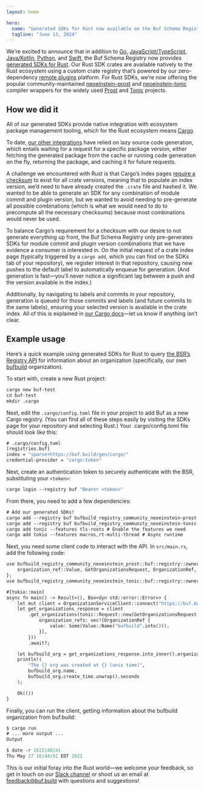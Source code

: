 ```yaml
---
layout: home

hero:
  name: "Generated SDKs for Rust now available on the Buf Schema Registry"
  tagline: "June 13, 2024"
---
```


We’re excited to announce that in addition to [Go](/docs/bsr/generated-sdks/go/index.md), [JavaScript/TypeScript](/docs/bsr/generated-sdks/npm/index.md), [Java/Kotlin](/docs/bsr/generated-sdks/maven/index.md), [Python](/docs/bsr/generated-sdks/python/index.md), and [Swift](/docs/bsr/generated-sdks/swift/index.md), the Buf Schema Registry now provides [generated SDKs for Rust](/docs/bsr/generated-sdks/cargo/index.md). Our Rust SDK crates are available natively to the Rust ecosystem using a custom crate registry that’s powered by our zero-dependency [remote plugins](https://buf.build/plugins) platform. For Rust SDKs, we’re now offering the popular community-maintained [neoeinstein-prost](https://buf.build/community/neoeinstein-prost) and [neoeinstein-tonic](https://buf.build/community/neoeinstein-tonic) compiler wrappers for the widely used [Prost](https://github.com/tokio-rs/prost) and [Tonic](https://github.com/hyperium/tonic) projects.

## How we did it

All of our generated SDKs provide native integration with ecosystem package management tooling, which for the Rust ecosystem means [Cargo](https://crates.io/).

To date, [our other integrations](/docs/bsr/generated-sdks/overview/index.md) have relied on lazy source code generation, which entails waiting for a request for a specific package version, either fetching the generated package from the cache or running code generation on the fly, returning the package, and caching it for future requests.

A challenge we encountered with Rust is that Cargo’s index pages [require a checksum](https://doc.rust-lang.org/cargo/reference/registry-index.html#json-schema) to exist for all crate versions, meaning that to populate an index version, we’d need to have already created the `.crate` file and hashed it. We wanted to be able to generate an SDK for any combination of module commit and plugin version, but we wanted to avoid needing to pre-generate all possible combinations (which is what we would need to do to precompute all the necessary checksums) because most combinations would never be used.

To balance Cargo’s requirement for a checksum with our desire to not generate everything up front, the Buf Schema Registry only pre-generates SDKs for module commit and plugin version combinations that we have evidence a consumer is interested in. On the initial request of a crate index page (typically triggered by a `cargo add`, which you can find on the SDKs tab of your repository), we register interest in that repository, causing new pushes to the default label to automatically enqueue for generation. (And generation is fast—you’ll never notice a significant lag between a push and the version available in the index.)

Additionally, by navigating to labels and commits in your repository, generation is queued for those commits and labels (and future commits to the same labels), ensuring your selected version is available in the crate index. All of this is explained in [our Cargo docs](/docs/bsr/generated-sdks/cargo/index.md)—let us know if anything isn’t clear.

## Example usage

Here’s a quick example using generated SDKs for Rust to query [the BSR’s Registry API](https://buf.build/bufbuild/registry) for information about an organization (specifically, our own [bufbuild](https://buf.build/bufbuild) organization).

To start with, create a new Rust project:

```protobuf
cargo new buf-test
cd buf-test
mkdir .cargo
```

Next, edit the `.cargo/config.toml` file in your project to add Buf as a new Cargo registry. (You can find all of these steps easily by visiting the SDKs page for your repository and selecting Rust.) Your .cargo/config.toml file should look like this:

```protobuf
# .cargo/config.toml
[registries.buf]
index = "sparse+https://buf.build/gen/cargo/"
credential-provider = "cargo:token"
```

Next, create an authentication token to securely authenticate with the BSR, substituting your `<token>`:

```protobuf
cargo login --registry buf "Bearer <token>"
```

From there, you need to add a few dependencies:

```protobuf
# Add our generated SDKs!
cargo add --registry buf bufbuild_registry_community_neoeinstein-prost
cargo add --registry buf bufbuild_registry_community_neoeinstein-tonic
cargo add tonic --features tls-roots # Enable the features we need
cargo add tokio --features macros,rt-multi-thread # Async runtime
```

Next, you need some client code to interact with the API. In `src/main.rs`, add the following code:

```protobuf
use bufbuild_registry_community_neoeinstein_prost::buf::registry::owner::v1::{
    organization_ref::Value, GetOrganizationsRequest, OrganizationRef,
};
use bufbuild_registry_community_neoeinstein_tonic::buf::registry::owner::v1::tonic::organization_service_client::OrganizationServiceClient;

#[tokio::main]
async fn main() -> Result<(), Box<dyn std::error::Error>> {
    let mut client = OrganizationServiceClient::connect("https://buf.build").await?;
    let get_organizations_response = client
        .get_organizations(tonic::Request::new(GetOrganizationsRequest {
            organization_refs: vec![OrganizationRef {
                value: Some(Value::Name("bufbuild".into())),
            }],
        }))
        .await?;

    let bufbuild_org = get_organizations_response.into_inner().organizations[0].to_owned();
    println!(
        "The {} org was created at {} (unix time)",
        bufbuild_org.name,
        bufbuild_org.create_time.unwrap().seconds
    );

    Ok(())
}
```

Finally, you can run the client, getting information about the bufbuild organization from buf.build:

```protobuf
$ cargo run
# ... more output ...
Output

$ date -r 1622148241
Thu May 27 16:44:01 EDT 2021
```

This is our initial foray into the Rust world—we welcome your feedback, so get in touch on our [Slack channel](https://buf.build/b/slack) or shoot us an email at [feedback@buf.build](mailto:feedback@buf.build) with questions and suggestions!

‍
